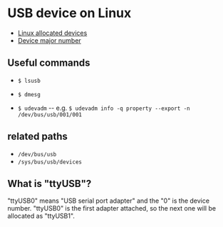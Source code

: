# USB device on Linux

- [Linux allocated devices](https://github.com/torvalds/linux/blob/master/Documentation/admin-guide/devices.rst)
- [Device major number](https://github.com/torvalds/linux/blob/master/Documentation/admin-guide/devices.txt)

## Useful commands

- `$ lsusb`
- `$ dmesg`

- `$ udevadm` -- e.g. `$ udevadm info -q property --export -n /dev/bus/usb/001/001`

## related paths

- ``/dev/bus/usb``
- ``/sys/bus/usb/devices``

## What is "ttyUSB"?

"ttyUSB0" means "USB serial port adapter" and the "0" is the device number. "ttyUSB0" is the first adapter attached, so the next one will be allocated as "ttyUSB1". 

